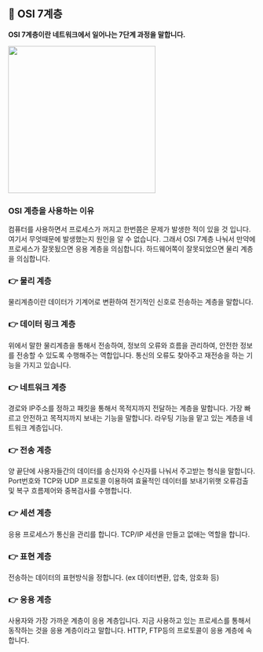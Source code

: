 ## 📌 OSI 7계층
<strong>OSI 7계층이란 네트워크에서 일어나는 7단계 과정을 말합니다.</strong>

<img src="https://user-images.githubusercontent.com/58936137/179345084-48eed0b9-7e03-463c-b1e4-ee399948984f.png" width="300px" height="300px">

### OSI 계층을 사용하는 이유
컴퓨터를 사용하면서 프로세스가 꺼지고 한번쯤은 문제가 발생한 적이 있을 것 입니다. 여기서 무엇때문에 발생했는지 원인을 알 수 없습니다. 
그래서 OSI 7계층 나눠서 만약에 프로세스가 잘못됬으면 응용 계층을 의심합니다. 하드웨어쪽이 잘못되었으면 물리 계층을 의심합니다.


### 👉 물리 계층
물리계층이란 데이터가 기계어로 변환하여 전기적인 신호로 전송하는 계층을 말합니다.

### 👉 데이터 링크 계층
위에서 말한 물리계층을 통해서 전송하여, 정보의 오류와 흐름을 관리하여, 안전한 정보를 전송할 수 있도록 수행해주는 역합입니다. 통신의 오류도 찾아주고 재전송을 하는 기능을 가지고 있습니다. 

### 👉 네트워크 계층
경로와 IP주소를 정하고 패킷을 통해서 목적지까지 전달하는 계층을 말합니다. 가장 빠르고 안전하고 목적지까지 보내는 기능을 말합니다. 라우팅 기능을 맡고 있는 계층을 네트워크 계층입니다. 

### 👉 전송 계층
양 끝단에 사용자들간의 데이터를 송신자와 수신자를 나눠서 주고받는 형식을 말합니다. Port번호와 TCP와 UDP 프로토콜 이용하여 효율적인 데이터를 보내기위햇 오류검출 및 복구 흐름제어와 중복검사를 수행합니다.  

### 👉 세션 계층
응용 프로세스가 통신을 관리를 합니다. TCP/IP 세션을 만들고 없애는 역할을 합니다.

### 👉 표현 계층
전송하는 데이터의 표현방식을 정합니다. (ex 데이터변환, 압축, 암호화 등)


### 👉 응용 계층
사용자와 가장 가까운 계층이 응용 계층입니다. 지금 사용하고 있는 프로세스를 통해서 동작하는 것을 응용 계층이라고 말합니다. 
HTTP, FTP등의 프로토콜이 응용 계층에 속합니다. 


